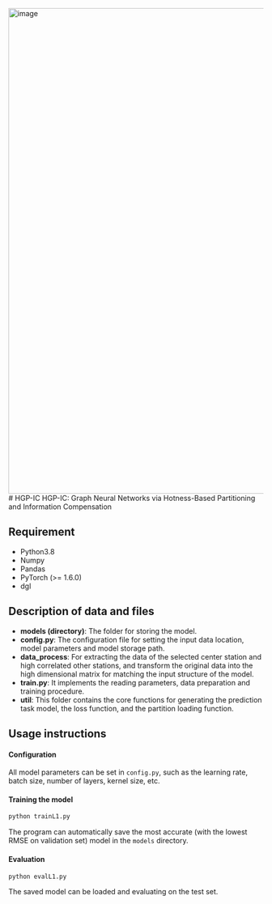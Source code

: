 <img width="1584" height="960" alt="image" src="https://github.com/user-attachments/assets/1ee92a42-6a3c-4bff-8b1a-7c465da6e989" /># HGP-IC
HGP-IC: Graph Neural Networks via Hotness-Based Partitioning and Information Compensation



## Requirement

- Python3.8
- Numpy
- Pandas
- PyTorch (>= 1.6.0)
- dgl


## Description of data and files

- **models (directory)**: The folder for storing the model.
- **config.py**: The configuration file for setting the input data location, model parameters and model storage path.
- **data_process**: For extracting the data of the selected center station and high correlated other stations, and transform the original data into the high dimensional matrix for matching the input structure of the model.
- **train.py**: It implements the reading parameters, data preparation and training procedure.
- **util**: This folder contains the core functions for generating the prediction task model, the loss function, and the partition loading function.

## Usage instructions

#### Configuration

All model parameters can be set in `config.py`, such as the learning rate, batch size, number of layers, kernel size, etc.

#### Training the model

```python
python trainL1.py
```

The program can automatically save the most accurate (with the lowest RMSE on validation set) model in the `models` directory.

#### Evaluation

```python
python evalL1.py
```

The saved model can be loaded and evaluating on the test set.
